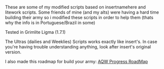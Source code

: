 These are some of my modified scripts based on insertnamehere and litework scripts.
Some friends of mine (and my alts) were having a hard time building their army so i modified these scripts in order to help them (thats why the info is in Portuguese/Brazil in some)

Tested in Grimlite Ligma (1.7.1)

The Ultras (dailies and Weeklies) Scripts works exactly like insert's. In case you're having trouble understanding anything, look after insert's original version.

I also made this roadmap for build your army: [AQW Progress RoadMap](https://www.mindmeister.com/app/map/3695429116?t=nTS2Sjt4yr)
